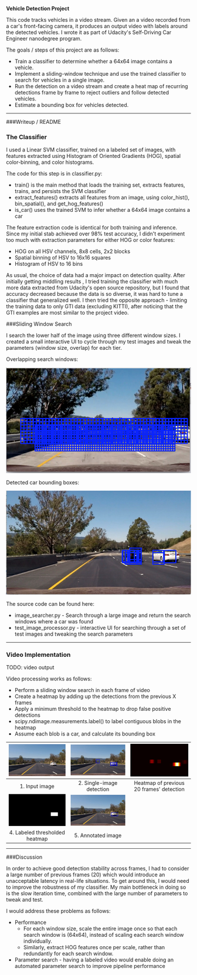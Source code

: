 **Vehicle Detection Project**

This code tracks vehicles in a video stream. Given an a video recorded from a car's front-facing camera, it produces an output video with labels around the detected vehicles. I wrote it as part of Udacity's Self-Driving Car Engineer nanodegree program.

The goals / steps of this project are as follows:

* Train a classifier to determine whether a 64x64 image contains a vehicle.
* Implement a sliding-window technique and use the trained classifier to search for vehicles in a single image.
* Run the detection on a video stream and create a heat map of recurring detections frame by frame to reject outliers and follow detected vehicles.
* Estimate a bounding box for vehicles detected.


---
###Writeup / README


### The Classifier

I used a Linear SVM classifier, trained on a labeled set of images, with features extracted using Histogram of Oriented Gradients (HOG), spatial color-binning, and color histograms.

The code for this step is in classifier.py:
* train() is the main method that loads the training set, extracts features, trains, and persists the SVM classifier
* extract_features() extracts all features from an image, using color_hist(), bin_spatial(), and get_hog_features()
* is_car() uses the trained SVM to infer whether a 64x64 image contains a car

The feature extraction code is identical for both training and inference. Since my initial stab achieved over 98% test accuracy,
I didn't experiment too much with extraction parameters for either HOG or color features:
* HOG on all HSV channels, 8x8 cells, 2x2 blocks
* Spatial binning of HSV to 16x16 squares
* Histogram of HSV to 16 bins

As usual, the choice of data had a major impact on detection quality. After initially getting middling results  , I tried
training the classifier with much more data extracted from Udacity's open source repository, but I found that accuracy
decreased because the data is so diverse, it was hard to tune a classifier that generalized well. I then tried the
opposite approach - limiting the training data to only GTI data (excluding KITTI), after noticing that the GTI examples
are most similar to the project video.

###Sliding Window Search

I search the lower half of the image using three different window sizes. I created a small interactive UI to cycle
through my test images and tweak the parameters (window size, overlap) for each tier.

Overlapping search windows:

![OUTPUT](output_images/sliding_window.png)

Detected car bounding boxes:

![OUTPUT](output_images/detected_cars.png)

The source code can be found here:
* image_searcher.py - Search through a large image and return the search windows where a car was found
* test_image_processor.py - interactive UI for searching through a set of test images and tweaking the search parameters


---

### Video Implementation

TODO: video output


Video processing works as follows:
* Perform a sliding window search in each frame of video
* Create a heatmap by adding up the detections from the previous X frames
* Apply a minimum threshold to the heatmap to drop false positive detections
* scipy.ndimage.measurements.label() to label contiguous blobs in the heatmap
* Assume each blob is a car, and calculate its bounding box

| <img src="./output_images/0400_00_orig.jpg" width="250"/>        | <img src="./output_images/0400_01_bboxes.jpg" width="250"/>        | <img src="./output_images/0400_02_heatmap.jpg" width="250"/> 
|:-------------:|:-------------:|:-------------:|
| 1. Input image     | 2. Single-image detection | Heatmap of previous 20 frames' detection |
|<img src="./output_images/0400_03_labels.jpg" width="250"/>       | <img src="./output_images/0400_04_result.jpg" width="250"/>        |  
| 4. Labeled thresholded heatmap   | 5. Annotated image |


---

###Discussion

In order to achieve good detection stability across frames, I had to consider a large number of previous frames (20) which
would introduce an unacceptable latency in real-life situations. To get around this, I would need to improve the
robustness of my classifier. My main bottleneck in doing so is the slow iteration time, combined with the large number
of parameters to tweak and test.

I would address these problems as follows:

* Performance
    * For each window size, scale the entire image once so that each search window is (64x64), instead of scaling each search window individually.
    * Similarly, extract HOG features once per scale, rather than redundantly for each search window.
* Parameter search - having a labeled video would enable doing an automated parameter search to improve pipeline performance
